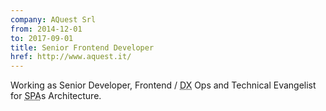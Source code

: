 ```yaml
---
company: AQuest Srl
from: 2014-12-01
to: 2017-09-01
title: Senior Frontend Developer
href: http://www.aquest.it/
---
```


Working as Senior Developer, Frontend / <abbr title="Developer Experience">DX</abbr> Ops and Technical Evangelist for <abbr title="Single Page Applications">SPA</abbr>s Architecture.
